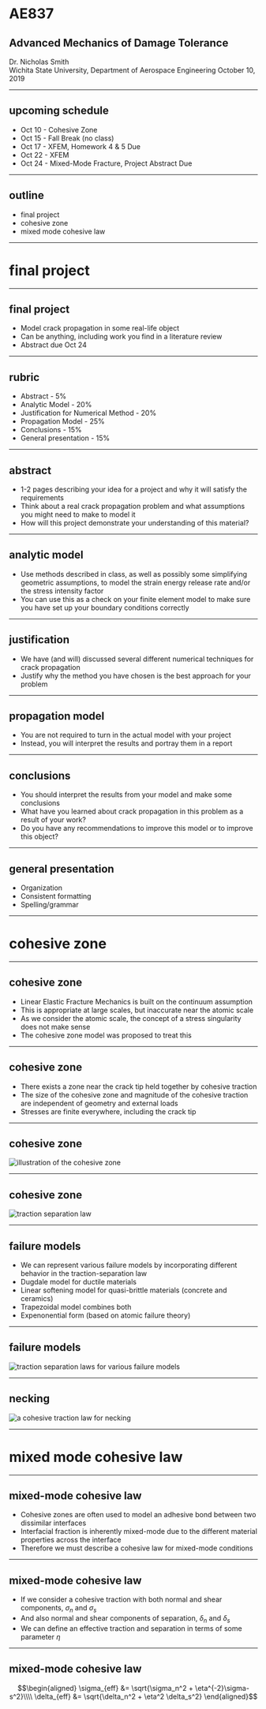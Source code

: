 # AE837
## Advanced Mechanics of Damage Tolerance
Dr. Nicholas Smith<br/>
Wichita State University, Department of Aerospace Engineering
October 10, 2019

----
## upcoming schedule

-   Oct 10 - Cohesive Zone
-   Oct 15 - Fall Break (no class)
-   Oct 17 - XFEM, Homework 4 & 5 Due
-   Oct 22 - XFEM
-   Oct 24 - Mixed-Mode Fracture, Project Abstract Due

----
## outline
 
<!-- vim-markdown-toc GFM -->

* final project
* cohesive zone
* mixed mode cohesive law

<!-- vim-markdown-toc -->

---
# final project

----
## final project

-   Model crack propagation in some real-life object
-   Can be anything, including work you find in a literature review
-   Abstract due Oct 24

----
## rubric

-   Abstract	-   5%
-   Analytic Model	-   20%
-   Justification for Numerical Method	-   20%
-   Propagation Model		-   25%
-   Conclusions		-   15%
-   General presentation	-   15%

----
## abstract

-   1-2 pages describing your idea for a project and why it will satisfy the requirements
-   Think about a real crack propagation problem and what assumptions you might need to make to model it
-   How will this project demonstrate your understanding of this material?

----
## analytic model

-   Use methods described in class, as well as possibly some simplifying geometric assumptions, to model the strain energy release rate and/or the stress intensity factor
-   You can use this as a check on your finite element model to make sure you have set up your boundary conditions correctly

----
## justification

-   We have (and will) discussed several different numerical techniques for crack propagation
-   Justify why the method you have chosen is the best approach for your problem

----
## propagation model

-   You are not required to turn in the actual model with your project
-   Instead, you will interpret the results and portray them in a report

----
## conclusions

-   You should interpret the results from your model and make some conclusions
-   What have you learned about crack propagation in this problem as a result of your work?
-   Do you have any recommendations to improve this model or to improve this object?

----
## general presentation

-   Organization
-   Consistent formatting
-   Spelling/grammar

---
# cohesive zone

----
## cohesive zone

-   Linear Elastic Fracture Mechanics is built on the continuum assumption
-   This is appropriate at large scales, but inaccurate near the atomic scale
-   As we consider the atomic scale, the concept of a stress singularity does not make sense
-   The cohesive zone model was proposed to treat this

----
## cohesive zone

-   There exists a zone near the crack tip held together by cohesive traction
-   The size of the cohesive zone and magnitude of the cohesive traction are independent of geometry and external loads
-   Stresses are finite everywhere, including the crack tip

----
## cohesive zone

![illustration of the cohesive zone](../images/cohesive.png) <!-- .element width="60%" -->

----
## cohesive zone

![traction separation law](../images/cohesive-force.png)

----
## failure models

-   We can represent various failure models by incorporating different behavior in the traction-separation law
-   Dugdale model for ductile materials
-   Linear softening model for quasi-brittle materials (concrete and ceramics)
-   Trapezoidal model combines both
-   Expenonential form (based on atomic failure theory)

----
## failure models

![traction separation laws for various failure models](../images/failuremodels.png) <!-- .element width="40%" -->

----
## necking

![a cohesive traction law for necking](../images/necking.png) <!-- .element width="60%" -->

---
# mixed mode cohesive law

----
## mixed-mode cohesive law

-   Cohesive zones are often used to model an adhesive bond between two dissimilar interfaces
-   Interfacial fraction is inherently mixed-mode due to the different material properties across the interface
-   Therefore we must describe a cohesive law for mixed-mode conditions

----
## mixed-mode cohesive law

-   If we consider a cohesive traction with both normal and shear components, $\sigma_n$ and $\sigma_s$
-   And also normal and shear components of separation, $\delta_n$ and $\delta_s$
-   We can define an effective traction and separation in terms of some parameter $\eta$

----
## mixed-mode cohesive law

$$\begin{aligned}
	\sigma_{eff} &= \sqrt{\sigma_n^2 + \eta^{-2}\sigma-s^2}\\\\
	\delta_{eff} &= \sqrt{\delta_n^2 + \eta^2 \delta_s^2}
\end{aligned}$$

